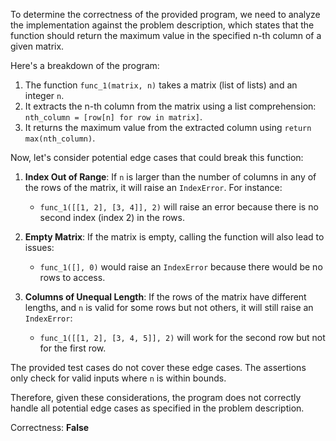 To determine the correctness of the provided program, we need to analyze the implementation against the problem description, which states that the function should return the maximum value in the specified n-th column of a given matrix.

Here's a breakdown of the program:

1. The function `func_1(matrix, n)` takes a matrix (list of lists) and an integer `n`.
2. It extracts the n-th column from the matrix using a list comprehension: `nth_column = [row[n] for row in matrix]`.
3. It returns the maximum value from the extracted column using `return max(nth_column)`.

Now, let's consider potential edge cases that could break this function:

1. **Index Out of Range**: If `n` is larger than the number of columns in any of the rows of the matrix, it will raise an `IndexError`. For instance:
   - `func_1([[1, 2], [3, 4]], 2)` will raise an error because there is no second index (index 2) in the rows.

2. **Empty Matrix**: If the matrix is empty, calling the function will also lead to issues:
   - `func_1([], 0)` would raise an `IndexError` because there would be no rows to access.

3. **Columns of Unequal Length**: If the rows of the matrix have different lengths, and `n` is valid for some rows but not others, it will still raise an `IndexError`:
   - `func_1([[1, 2], [3, 4, 5]], 2)` will work for the second row but not for the first row.

The provided test cases do not cover these edge cases. The assertions only check for valid inputs where `n` is within bounds.

Therefore, given these considerations, the program does not correctly handle all potential edge cases as specified in the problem description.

Correctness: **False**
